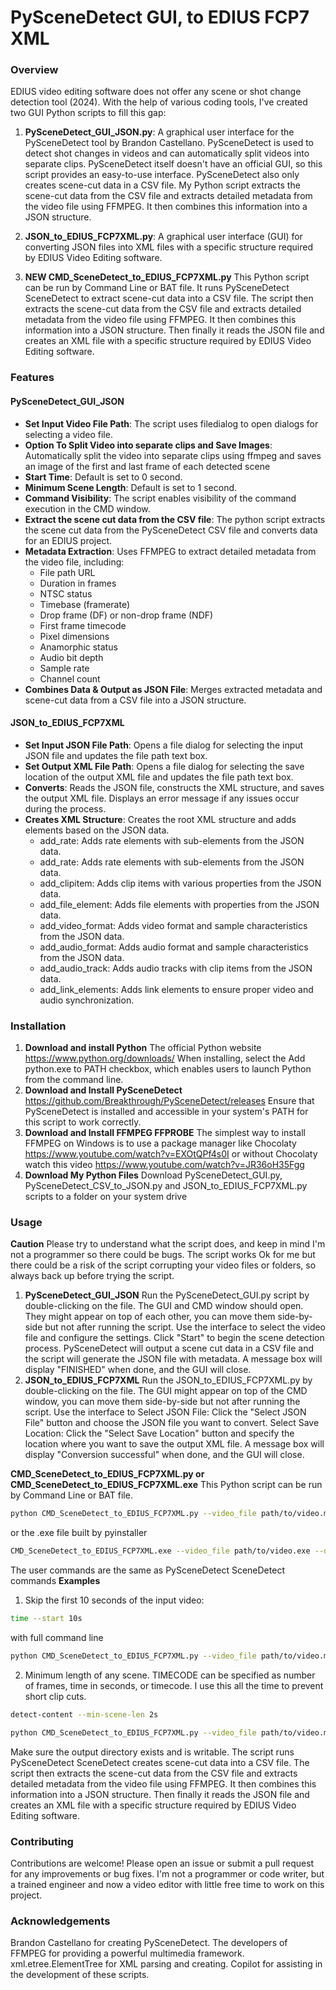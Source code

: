 # PySceneDetect GUI, to EDIUS FCP7 XML

### Overview
EDIUS video editing software does not offer any scene or shot change detection tool (2024). With the help of various coding tools, I've created two GUI Python scripts to fill this gap:

1. **PySceneDetect_GUI_JSON.py**: A graphical user interface for the PySceneDetect tool by Brandon Castellano. PySceneDetect is used to detect shot changes in videos and can automatically split videos into separate clips. PySceneDetect itself doesn't have an official GUI, so this script provides an easy-to-use interface. PySceneDetect also only creates scene-cut data in a CSV file. My Python script extracts the scene-cut data from the CSV file and extracts detailed metadata from the video file using FFMPEG. It then combines this information into a JSON structure.

2. **JSON_to_EDIUS_FCP7XML.py**: A graphical user interface (GUI) for converting JSON files into XML files with a specific structure required by EDIUS Video Editing software.

3. **NEW CMD_SceneDetect_to_EDIUS_FCP7XML.py** This Python script can be run by Command Line or BAT file. It runs PySceneDetect SceneDetect to extract scene-cut data into a CSV file. The script then extracts the scene-cut data from the CSV file and extracts detailed metadata from the video file using FFMPEG. It then combines this information into a JSON structure. Then finally it reads the JSON file and creates an XML file with a specific structure required by EDIUS Video Editing software.

### Features

#### PySceneDetect_GUI_JSON
- **Set Input Video File Path**: The script uses filedialog to open dialogs for selecting a video file. 
- **Option To Split Video into separate clips and Save Images**:  Automatically split the video into separate clips using ffmpeg and saves an image of the first and last frame of each detected scene 
- **Start Time**: Default is set to 0 second.
- **Minimum Scene Length**: Default is set to 1 second.
- **Command Visibility**: The script enables visibility of the command execution in the CMD window.
- **Extract the scene cut data from the CSV file**: The python script extracts the scene cut data from the PySceneDetect CSV file and converts data for an EDIUS project.
- **Metadata Extraction**: Uses FFMPEG to extract detailed metadata from the video file, including:
  - File path URL
  - Duration in frames
  - NTSC status
  - Timebase (framerate)
  - Drop frame (DF) or non-drop frame (NDF)
  - First frame timecode
  - Pixel dimensions
  - Anamorphic status
  - Audio bit depth
  - Sample rate
  - Channel count
- **Combines Data & Output as JSON File**: Merges extracted metadata and scene-cut data from a CSV file into a JSON structure.

#### JSON_to_EDIUS_FCP7XML
- **Set Input JSON File Path**: Opens a file dialog for selecting the input JSON file and updates the file path text box.
- **Set Output XML File Path**: Opens a file dialog for selecting the save location of the output XML file and updates the file path text box.
- **Converts**: Reads the JSON file, constructs the XML structure, and saves the output XML file. Displays an error message if any issues occur during the process.
- **Creates XML Structure**: Creates the root XML structure and adds elements based on the JSON data.
  - add_rate: Adds rate elements with sub-elements from the JSON data.
  - add_rate: Adds rate elements with sub-elements from the JSON data.
  - add_clipitem: Adds clip items with various properties from the JSON data.
  - add_file_element: Adds file elements with properties from the JSON data.
  - add_video_format: Adds video format and sample characteristics from the JSON data.
  - add_audio_format: Adds audio format and sample characteristics from the JSON data.
  - add_audio_track: Adds audio tracks with clip items from the JSON data.
  - add_link_elements: Adds link elements to ensure proper video and audio synchronization. 

### Installation

1. **Download and install Python**
   The official Python website https://www.python.org/downloads/ When installing, select the Add python.exe to PATH checkbox, which enables users to launch Python from the command line.
2. **Download and Install PySceneDetect**
   https://github.com/Breakthrough/PySceneDetect/releases Ensure that PySceneDetect is installed and accessible in your system's PATH for this script to work correctly.
3. **Download and Install FFMPEG FFPROBE**
   The simplest way to install FFMPEG on Windows is to use a package manager like Chocolaty https://www.youtube.com/watch?v=EXOtQPf4s0I or without Chocolaty watch this video https://www.youtube.com/watch?v=JR36oH35Fgg
4. **Download My Python Files**
   Download PySceneDetect_GUI.py, PySceneDetect_CSV_to_JSON.py and JSON_to_EDIUS_FCP7XML.py scripts to a folder on your system drive
   
### Usage

**Caution**
Please try to understand what the script does, and keep in mind I'm not a programmer so there could be bugs. The script works Ok for me but there could be a risk of the script corrupting your video files or folders, so always back up before trying the script.

1. **PySceneDetect_GUI_JSON**
   Run the PySceneDetect_GUI.py script by double-clicking on the file. The GUI and CMD window should open. They might appear on top of each other, you can move them side-by-side but not after running the script. Use the interface to select the video file and configure the settings. Click "Start" to begin the scene detection process. PySceneDetect will output a scene cut data in a CSV file and the script will generate the JSON file with metadata. A message box will display "FINISHED" when done, and the GUI will close.
2. **JSON_to_EDIUS_FCP7XML**
    Run the JSON_to_EDIUS_FCP7XML.py by double-clicking on the file. The GUI might appear on top of the CMD window, you can move them side-by-side but not after running the script. Use the interface to Select JSON File: Click the "Select JSON File" button and choose the JSON file you want to convert. Select Save Location: Click the "Select Save Location" button and specify the location where you want to save the output XML file. A message box will display "Conversion successful" when done, and the GUI will close.

**CMD_SceneDetect_to_EDIUS_FCP7XML.py or CMD_SceneDetect_to_EDIUS_FCP7XML.exe**
This Python script can be run by Command Line or BAT file. 
```bash
python CMD_SceneDetect_to_EDIUS_FCP7XML.py --video_file path/to/video.mp4 --output_dir output_directory -- user_commands_here
```
or the .exe file built by pyinstaller 
```bash
CMD_SceneDetect_to_EDIUS_FCP7XML.exe --video_file path/to/video.exe --output_dir output_directory -- user_commands_here
```
The user commands are the same as PySceneDetect SceneDetect commands
**Examples**
1. Skip the first 10 seconds of the input video: 
```bash 
time --start 10s
```
with full command line
```bash
python CMD_SceneDetect_to_EDIUS_FCP7XML.py --video_file path/to/video.mp4 --output_dir output_directory time --start 10s
```
2. Minimum length of any scene. TIMECODE can be specified as number of frames, time in seconds, or timecode. I use this all the time to prevent short clip cuts.
```bash
detect-content --min-scene-len 2s
```
```bash
python CMD_SceneDetect_to_EDIUS_FCP7XML.py --video_file path/to/video.mp4 --output_dir output_directory detect-content --min-scene-len 2s
```
Make sure the output directory exists and is writable. The script runs PySceneDetect SceneDetect creates scene-cut data into a CSV file. The script then extracts the scene-cut data from the CSV file and extracts detailed metadata from the video file using FFMPEG. It then combines this information into a JSON structure. Then finally it reads the JSON file and creates an XML file with a specific structure required by EDIUS Video Editing software.
   
	
### Contributing
Contributions are welcome! Please open an issue or submit a pull request for any improvements or bug fixes. I'm not a programmer or code writer, but a trained engineer and now a video editor with little free time to work on this project.

### Acknowledgements
Brandon Castellano for creating PySceneDetect.
The developers of FFMPEG for providing a powerful multimedia framework.
xml.etree.ElementTree for XML parsing and creating.
Copilot for assisting in the development of these scripts.	


